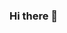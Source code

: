 ### Hi there 👋

<!--
**pablohg2023/pablohg2023** is a ✨ _special_ ✨ repository because its `README.md` (this file) appears on your GitHub profile.
![logo](https://github.com/pablohg2023/pherrerag264/blob/main/assets/black-and-white-cat-compressed.jpg?raw=true)
Here are some ideas to get you started:

- 🔭 I’m currently working on ...
- 🌱 I’m currently learning ...
- 👯 I’m looking to collaborate on ...
- 🤔 I’m looking for help with ...
- 💬 Ask me about ...
- 📫 How to reach me: ...
- 😄 Pronouns: ...
- ⚡ Fun fact: ...
-->
